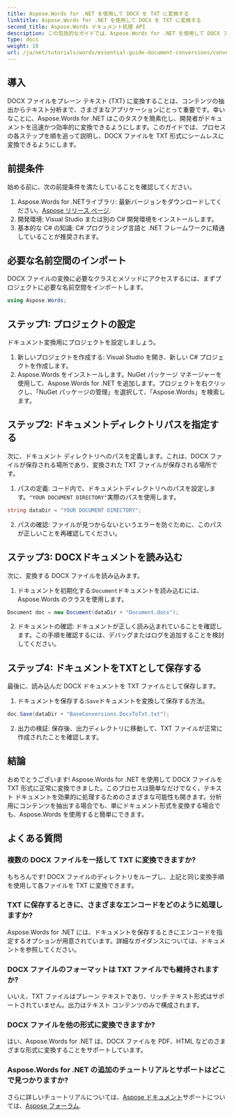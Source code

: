 ```yaml
---
title: Aspose.Words for .NET を使用して DOCX を TXT に変換する
linktitle: Aspose.Words for .NET を使用して DOCX を TXT に変換する
second_title: Aspose.Words ドキュメント処理 API
description: この包括的なガイドでは、Aspose.Words for .NET を使用して DOCX ファイルをプレーン テキスト形式 (TXT) に変換する方法を学習します。
type: docs
weight: 10
url: /ja/net/tutorials/words/essential-guide-document-conversions/convert-docx-to-txt/
---
```

## 導入

DOCX ファイルをプレーン テキスト (TXT) に変換することは、コンテンツの抽出からテキスト分析まで、さまざまなアプリケーションにとって重要です。幸いなことに、Aspose.Words for .NET はこのタスクを簡素化し、開発者がドキュメントを迅速かつ効率的に変換できるようにします。このガイドでは、プロセスの各ステップを順を追って説明し、DOCX ファイルを TXT 形式にシームレスに変換できるようにします。

## 前提条件

始める前に、次の前提条件を満たしていることを確認してください。

1.  Aspose.Words for .NETライブラリ: 最新バージョンをダウンロードしてください。[Aspose リリース ページ](https://releases.aspose.com/words/net/).
2. 開発環境: Visual Studio または別の C# 開発環境をインストールします。
3. 基本的な C# の知識: C# プログラミング言語と .NET フレームワークに精通していることが推奨されます。

## 必要な名前空間のインポート

DOCX ファイルの変換に必要なクラスとメソッドにアクセスするには、まずプロジェクトに必要な名前空間をインポートします。

```csharp
using Aspose.Words;
```

## ステップ1: プロジェクトの設定

ドキュメント変換用にプロジェクトを設定しましょう。

1. 新しいプロジェクトを作成する: Visual Studio を開き、新しい C# プロジェクトを作成します。
2. Aspose.Words をインストールします。NuGet パッケージ マネージャーを使用して、Aspose.Words for .NET を追加します。プロジェクトを右クリックし、「NuGet パッケージの管理」を選択して、「Aspose.Words」を検索します。

## ステップ2: ドキュメントディレクトリパスを指定する

次に、ドキュメント ディレクトリへのパスを定義します。これは、DOCX ファイルが保存される場所であり、変換された TXT ファイルが保存される場所です。

1. パスの定義: コード内で、ドキュメントディレクトリへのパスを設定します。`"YOUR DOCUMENT DIRECTORY"`実際のパスを使用します。

```csharp
string dataDir = "YOUR DOCUMENT DIRECTORY";
```

2. パスの確認: ファイルが見つからないというエラーを防ぐために、このパスが正しいことを再確認してください。

## ステップ3: DOCXドキュメントを読み込む

次に、変換する DOCX ファイルを読み込みます。

1. ドキュメントを初期化する:`Document`ドキュメントを読み込むには、Aspose.Words のクラスを使用します。

```csharp
Document doc = new Document(dataDir + "Document.docx");
```

2. ドキュメントの確認: ドキュメントが正しく読み込まれていることを確認します。この手順を確認するには、デバッグまたはログを追加することを検討してください。

## ステップ4: ドキュメントをTXTとして保存する

最後に、読み込んだ DOCX ドキュメントを TXT ファイルとして保存します。

1. ドキュメントを保存する:`Save`ドキュメントを変換して保存する方法。

```csharp
doc.Save(dataDir + "BaseConversions.DocxToTxt.txt");
```

2. 出力の検証: 保存後、出力ディレクトリに移動して、TXT ファイルが正常に作成されたことを確認します。

## 結論

おめでとうございます! Aspose.Words for .NET を使用して DOCX ファイルを TXT 形式に正常に変換できました。このプロセスは簡単なだけでなく、テキスト ドキュメントを効果的に処理するためのさまざまな可能性も開きます。分析用にコンテンツを抽出する場合でも、単にドキュメント形式を変換する場合でも、Aspose.Words を使用すると簡単にできます。

## よくある質問

### 複数の DOCX ファイルを一括して TXT に変換できますか?

もちろんです! DOCX ファイルのディレクトリをループし、上記と同じ変換手順を使用して各ファイルを TXT に変換できます。

### TXT に保存するときに、さまざまなエンコードをどのように処理しますか?

Aspose.Words for .NET には、ドキュメントを保存するときにエンコードを指定するオプションが用意されています。詳細なガイダンスについては、ドキュメントを参照してください。

### DOCX ファイルのフォーマットは TXT ファイルでも維持されますか?

いいえ、TXT ファイルはプレーン テキストであり、リッチ テキスト形式はサポートされていません。出力はテキスト コンテンツのみで構成されます。

### DOCX ファイルを他の形式に変換できますか?

はい、Aspose.Words for .NET は、DOCX ファイルを PDF、HTML などのさまざまな形式に変換することをサポートしています。

### Aspose.Words for .NET の追加のチュートリアルとサポートはどこで見つかりますか?

さらに詳しいチュートリアルについては、[Aspose ドキュメント](https://reference.aspose.com/words/net/)サポートについては、[Aspose フォーラム](https://forum.aspose.com/c/words/8).
